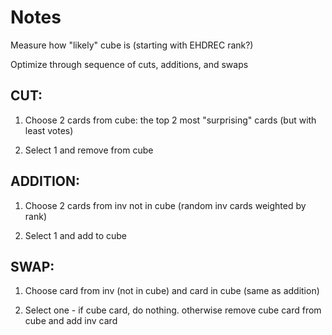 # Notes
Measure how "likely" cube is (starting with EHDREC rank?)

Optimize through sequence of cuts, additions, and swaps

## CUT:
1. Choose 2 cards from cube:
    the top 2 most "surprising" cards (but with least votes)

2. Select 1 and remove from cube

## ADDITION:
1. Choose 2 cards from inv not in cube
    (random inv cards weighted by rank)

2. Select 1 and add to cube

## SWAP:
1. Choose card from inv (not in cube) and card in cube
    (same as addition)

2. Select one - if cube card, do nothing. otherwise remove cube card from cube and add inv card

